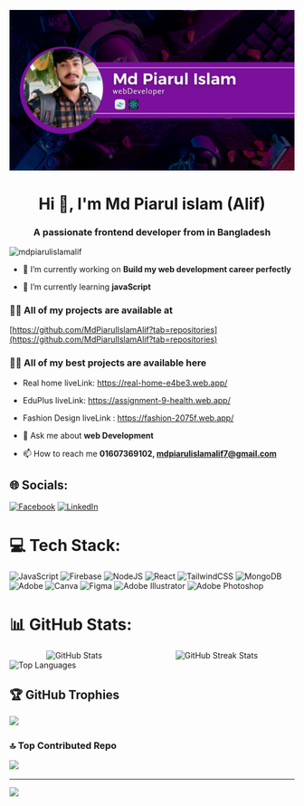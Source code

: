 ![logo](https://github.com/MdPiarulIslamAlif/MdPiarulIslamAlif/blob/main/Purple%20Modern%20Gaming%20Youtube%20Banner.jpg)
<h1 align="center">Hi 👋, I'm Md Piarul islam (Alif)</h1>
<h3 align="center">A passionate frontend developer from in Bangladesh</h3>

<p align="left"> <img
          src="https://komarev.com/ghpvc/?username=mdpiarulislamalif&label=Profile%20views&color=0e75b6&style=flat"
          alt="mdpiarulislamalif" /> </p>

- 🔭 I’m currently working on **Build my web development career perfectly**

- 🌱 I’m currently learning **javaScript**

### 👨‍💻 All of my projects are available at
[https://github.com/MdPiarulIslamAlif?tab=repositories](https://github.com/MdPiarulIslamAlif?tab=repositories)

### 👨‍💻 All of my best projects are available here
- Real home liveLink: https://real-home-e4be3.web.app/
- EduPlus liveLink: https://assignment-9-health.web.app/
- Fashion Design liveLink : https://fashion-2075f.web.app/

- 💬 Ask me about **web Development**

- 📫 How to reach me **01607369102, mdpiarulislamalif7@gmail.com**


## 🌐 Socials:
[![Facebook](https://img.shields.io/badge/Facebook-%231877F2.svg?logo=Facebook&logoColor=white)](https://facebook.com/https://www.facebook.com/mdalif.islam.543908/) [![LinkedIn](https://img.shields.io/badge/LinkedIn-%230077B5.svg?logo=linkedin&logoColor=white)](https://linkedin.com/in/https://www.linkedin.com/in/md-piarul-islma-alif-a330b8284/) 

# 💻 Tech Stack:
![JavaScript](https://img.shields.io/badge/javascript-%23323330.svg?style=for-the-badge&logo=javascript&logoColor=%23F7DF1E) ![Firebase](https://img.shields.io/badge/firebase-%23039BE5.svg?style=for-the-badge&logo=firebase) ![NodeJS](https://img.shields.io/badge/node.js-6DA55F?style=for-the-badge&logo=node.js&logoColor=white) ![React](https://img.shields.io/badge/react-%2320232a.svg?style=for-the-badge&logo=react&logoColor=%2361DAFB) ![TailwindCSS](https://img.shields.io/badge/tailwindcss-%2338B2AC.svg?style=for-the-badge&logo=tailwind-css&logoColor=white) ![MongoDB](https://img.shields.io/badge/MongoDB-%234ea94b.svg?style=for-the-badge&logo=mongodb&logoColor=white) ![Adobe](https://img.shields.io/badge/adobe-%23FF0000.svg?style=for-the-badge&logo=adobe&logoColor=white) ![Canva](https://img.shields.io/badge/Canva-%2300C4CC.svg?style=for-the-badge&logo=Canva&logoColor=white) ![Figma](https://img.shields.io/badge/figma-%23F24E1E.svg?style=for-the-badge&logo=figma&logoColor=white) ![Adobe Illustrator](https://img.shields.io/badge/adobe%20illustrator-%23FF9A00.svg?style=for-the-badge&logo=adobe%20illustrator&logoColor=white) ![Adobe Photoshop](https://img.shields.io/badge/adobe%20photoshop-%2331A8FF.svg?style=for-the-badge&logo=adobe%20photoshop&logoColor=white)
# 📊 GitHub Stats:
<!-- GitHub Stats Section -->
<div style="display: flex; justify-content: space-around; align-items: center;">
  <!-- GitHub Stats Card -->
  <img src="https://github-readme-stats.vercel.app/api?username=mdpiarulislamalif&theme=jolly&hide_border=false&include_all_commits=true&count_private=true" alt="GitHub Stats" />

  <!-- GitHub Streak Stats Card -->
  <img src="https://github-readme-streak-stats.herokuapp.com/?user=mdpiarulislamalif&theme=jolly&hide_border=false" alt="GitHub Streak Stats" />
</div>

<!-- Top Languages Section -->
<div >
  <!-- Top Languages Card -->
  <img src="https://github-readme-stats.vercel.app/api/top-langs/?username=mdpiarulislamalif&theme=jolly&hide_border=false&include_all_commits=true&count_private=true&layout=compact" alt="Top Languages" />
</div>


## 🏆 GitHub Trophies
![](https://github-profile-trophy.vercel.app/?username=mdpiarulislamalif&theme=radical&no-frame=false&no-bg=false&margin-w=4)

### 🔝 Top Contributed Repo
![](https://github-contributor-stats.vercel.app/api?username=mdpiarulislamalif&limit=5&theme=radical&combine_all_yearly_contributions=true)

---
[![](https://visitcount.itsvg.in/api?id=mdpiarulislamalif&icon=0&color=0)](https://visitcount.itsvg.in)

<!-- Proudly created with GPRM ( https://gprm.itsvg.in ) -->
